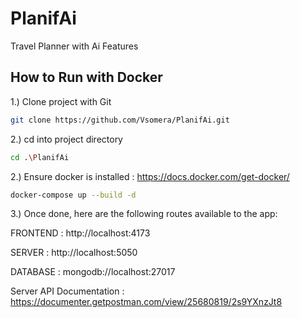 
# PlanifAi

Travel Planner with Ai Features


## How to Run with Docker
1.) Clone project with Git

```bash
git clone https://github.com/Vsomera/PlanifAi.git
```

2.) cd into project directory
```bash
cd .\PlanifAi
```

2.) Ensure docker is installed : https://docs.docker.com/get-docker/
```bash
docker-compose up --build -d
```
3.) Once done, here are the following routes available to the app:

FRONTEND : http://localhost:4173

SERVER : http://localhost:5050

DATABASE : mongodb://localhost:27017 

Server API Documentation : https://documenter.getpostman.com/view/25680819/2s9YXnzJt8
